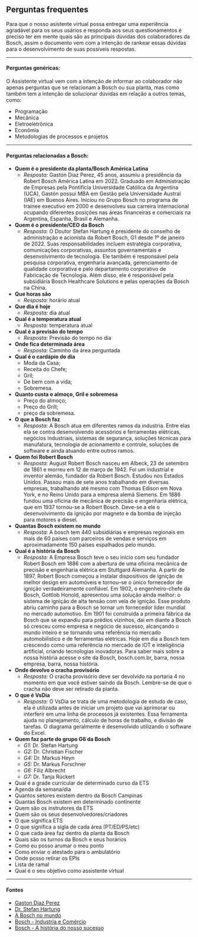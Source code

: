 ## Perguntas frequentes
Para que o nosso asistente virtual possa entregar uma experiência agradável para os seus usários e responda aos seus questionamentos é preciso ter em mente quais são as principais dúvidas dos colaboradores da Bosch, assim o documento vem com a intenção de rankear essas dúvidas para o desenvolvimento de suas possíveis respostas.
***
#### Perguntas genéricas:
O Assistente virtual vem com a intenção de informar ao colaborador não apenas perguntas que se relacionam a Bosch ou sua planta, mas como também tem a intenção de solucionar dúvidas em relação a outros temas, como:
- Programação
- Mecânica
- Eletroeletrônica
- Econômia
- Metodologias de processos e projetos
***
#### Perguntas relacionadas a Bosch:
- **Quem é o presidente da planta/Bosch América Latina**
    - *Resposta:* Gastón Diaz Perez, 45 anos, assumiu a presidência da Robert Bosch América Latina em 2022. Graduado em Administração de Empresas pela Pontifícia Universidade Católica da Argentina (UCA), Gastón possui MBA em Gestão pela Universidade Austral (IAE) em Buenos Aires. Iniciou no Grupo Bosch no programa de trainee executivo em 2000 e desenvolveu sua carreira internacional ocupando diferentes posições nas áreas financeiras e comerciais na Argentina, Espanha, Brasil e Alemanha.
- **Quem é o presidente/CEO da Bosch**
    - *Resposta:* O Doutor Stefan Hartung é presidente do conselho de administração e acionista da Robert Bosch, G1 desde 1º de janeiro de 2022. Suas responsabilidades incluem estratégia corporativa, comunicações corporativas, assuntos governamentais e desenvolvimento de tecnologia. Ele também é responsável pela pesquisa corporativa, engenharia avançada, gerenciamento de qualidade corporativa e pelo departamento corporativo de Fabricação de Tecnologia. Além disso, ele é responsável pela subsidiária Bosch Healthcare Solutions e pelas operações da Bosch na China.
- **Que horas são**
    - *Resposta:* horário atual
- **Que dia é hoje**
    - *Resposta:* dia atual
- **Qual é a temperatura atual**
    - *Resposta:* temperatura atual
- **Qual é a previsão do tempo**
    - *Resposta:* Previsão do tempo no dia
- **Onde fica determinada área**
    - *Resposta:* Caminho da área perguntada
- **Qual é o cardápio do dia**
    - Moda da Casa; 
    - Receita do Chefe; 
    - Gril;
    - De bem com a vida;
    - Sobremesa.
- **Quanto custa o almoço, Gril e sobremesa**
    - Preço do almoço;
    - Preço do Grill;
    - preço da sobremesa.
- **O que a Bosch faz**
    - *Resposta:* A Bosch atua em diferentes ramos da industria. Entre elas ela se contra desenvolvendo acessórios e ferramentas elétricas, negócios industriais, sistemas de segurança, soluções técnicas para manufatura, tecnologia de acionamento e controle, soluções de software e ainda atuando entre outros ramos.
- **Quem foi Robert Bosch**
    - *Resposta:* August Robert Bosch nasceu em Albeck, 23 de setembro de 1861 e morreu em 12 de março de 1942. Foi um industrial e inventor alemão, fundador da Robert Bosch. Estudou nos Estados Unidos. Passou mais de sete anos trabalhando em diversas empresas, trabalhando até mesmo com Thomas Edison em Nova York, e no Reino Unido para a empresa alemã Siemens. Em 1886 fundou uma oficina de mecânica de precisão e engenharia elétrica, que em 1937 tornou-se a Robert Bosch. Deve-se a ele o desenvolvimento da ignição por magneto e da bomba de injeção para motores a diesel.
- **Quantas Bosch existem no mundo**
    - *Resposta:* A bosch tem 440 subsidiárias e empresas regionais em mais de 60 países com parceiros de vendas e serviços em aproximadamente 150 países espalhados pelo mundo.
- **Qual é a história da Bosch**
    - *Resposta:* A Empresa Bosch teve o seu início com seu fundador Robert Bosch em 1886 com a abertura de uma oficina mecânica de precisão e engenharia elétrica em Stuttgard Alemanha. A partir de 1897, Robert Bosch começou a instalar dispositivos de ignição de melhor design em automóveis e tornou–se o único fornecedor de ignição verdadeiramente confiável. Em 1902, o engenheiro-chefe da Bosch, Gottlob Honold, apresentou uma solução ainda melhor: o sistema de ignição de alta tensão com vela de ignição. Esse produto abriu caminho para a Bosch se tornar um fornecedor líder mundial no mercado automotivo.
    Em 1901 foi construida a primeira fábrica da Bosch que se expandiu para prédios vizinhos, dai em diante a Bosch só cresceu como empresa e negócio de sucesso, alcançando o mundo inteiro e se tornando uma referência no mercado automobilistico e de ferramentas elétricas. Hoje em dia a Bosch tem crescendo como uma referência no mercado de IOT e inteligência artificial, criando tecnologias inovadoras. Para saber mais sobre a nossa história acesse o site da Bosch, bosch.com.br, barra, nossa empresa, barra, nossa história.
- **Onde devolvo o cracha provisório**
    - *Resposta:* O cracha provisório deve ser devolvido na portaria 4 no momento em que você estiver saindo da Bosch. Lembre-se de que o cracha não deve ser retirado da planta.
- **O que é VsDia**
    - *Resposta:* O VsDia se trata de uma metodologia de estudo de caso, ela é utilizada antes de iniciar um projeto que vai aprimorar ou interferir em uma linha de processos já existentes. Essa ferramenta ajuda no planejamento, cálculo de horas de trabalho, e divisão de tarefas. O diagrama geralmente é desenvolvido utilizando o software do Excel.
- **Quem faz parte do grupo G6 da Bosch**
    - *G1:* Dr. Stefan Hartung
    - *G2:* Dr. Christian Fischer
    - *G4:* Dr. Markus Heyn
    - *G5:* Dr. Markus Forschner
    - *G6:* Filiz Albrecht
    - *G7:* Dr. Tanja Rückert
- Qual é a grade curricular de determinado curso da ETS
- Agenda da semana/dia
- Quantos setores existem dentro da Bosch Campinas
- Quantas Bosch existem em determinado continente
- Quem são os instrutores da ETS
- Quem são os seus desenvolvedores/criadores
- O que significa ETS
- O que significa a sigla de cada área (PT/ED/PS/etc)
- O que cada área faz dentro da planta da Bosch
- Quais são os turnos da Bosch e seus horários
- Como eu posso arumar o meu ponto
- Como enviar o atestado para o ambulatório
- Onde posso retirar os EPIs
- Lista de ramal
- Qual é o seu objetivo como assistente virtual

***

#### Fontes
- [Gaston Diaz Perez](https://www.bosch-press.com.br/pressportal/br/pt/press-release-42050.html)
- [Dr. Stefan Hartung](https://www.bosch-presse.de/pressportal/de/en/dr-stefan-hartung-43341.html)
- [A Bosch no mundo](https://www.bosch.com.br/sites-pelo-mundo/#:~:text=A%20Bosch%20no%20mundo,150%20pa%C3%ADses%20espalhados%20pelo%20mundo.)
- [Bosch - Industria e Comércio](https://www.bosch.com.br/produtos-e-servicos/industria-e-comercio/#:~:text=A%20Bosch%20desenvolve%20ferramentas%20el%C3%A9tricas,e%20facilitam%20o%20seu%20trabalho.)
- [Bosch - A história do nosso sucesso](https://www.bosch.com.br/nossa-empresa/nossa-historia/#:~:text=Em%201886%2C%20Robert%20Bosch%20fundou,e%20pelo%20seu%20comprometimento%20social.)